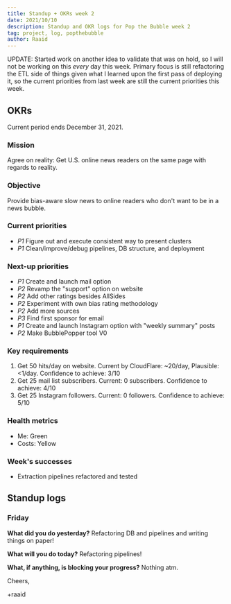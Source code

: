 ```yaml
---
title: Standup + OKRs week 2
date: 2021/10/10
description: Standup and OKR logs for Pop the Bubble week 2
tag: project, log, popthebubble
author: Raaid
---
```


UPDATE: Started work on another idea to validate that was on hold, so I will not be working on this _every_ day this week. Primary focus is still refactoring the ETL side of things given what I learned upon the first pass of deploying it, so the current priorities from last week are still the current priorities this week.

## OKRs
Current period ends December 31, 2021.

### Mission
Agree on reality: Get U.S. online news readers on the same page with regards to reality.

### Objective
Provide bias-aware slow news to online readers who don't want to be in a news bubble.

### Current priorities
- *P1* Figure out and execute consistent way to present clusters
- *P1* Clean/improve/debug pipelines, DB structure, and deployment

### Next-up priorities
- *P1* Create and launch mail option
- *P2* Revamp the "support" option on website
- *P2* Add other ratings besides AllSides
- *P2* Experiment with own bias rating methodology
- *P2* Add more sources
- *P3* Find first sponsor for email
- *P1* Create and launch Instagram option with "weekly summary" posts
- *P2* Make BubblePopper tool V0

### Key requirements
1. Get 50 hits/day on website. Current by CloudFlare: ~20/day, Plausible: <1/day. Confidence to achieve: 3/10
2. Get 25 mail list subscribers. Current: 0 subscribers. Confidence to achieve: 4/10
3. Get 25 Instagram followers. Current: 0 followers. Confidence to achieve: 5/10

### Health metrics
- Me: Green
- Costs: Yellow

### Week's successes
- Extraction pipelines refactored and tested

## Standup logs


### Friday

**What did you do yesterday?** Refactoring DB and pipelines and writing things on paper!

**What will you do today?** Refactoring pipelines!

**What, if anything, is blocking your progress?** Nothing atm.

Cheers,

+raaid
